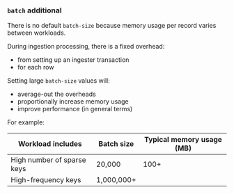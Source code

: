 ### `batch` additional

There is no default `batch-size` because memory usage per record varies between workloads.

During ingestion processing, there is a fixed overhead:
* from setting up an ingester transaction
* for each row

Setting large `batch-size` values will:
* average-out the overheads
* proportionally increase memory usage
* improve performance (in general terms)

For example:

| Workload includes | Batch size | Typical memory usage (MB) |
|---|---|---|
| High number of sparse keys | 20,000 | 100+ |
| High-frequency keys | 1,000,000+ |  |
